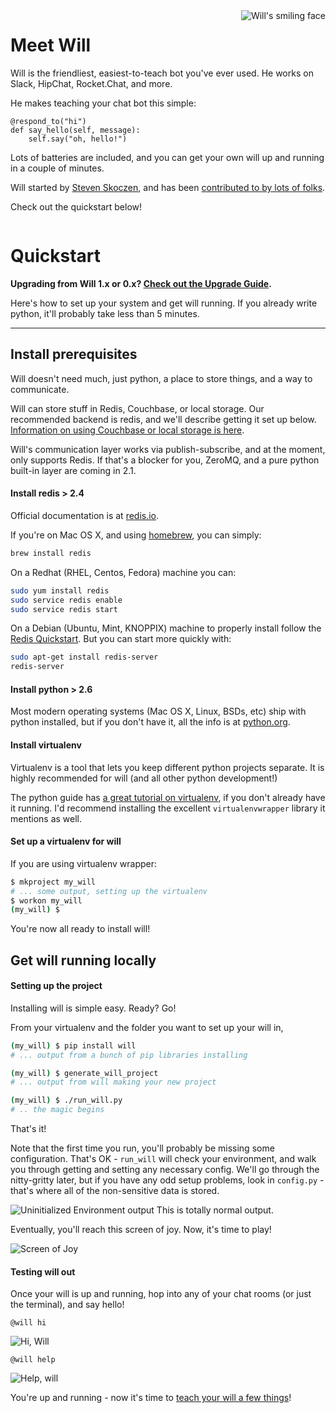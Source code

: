 <img align="right" src="img/will-head.png" alt="Will's smiling face" title="Will's smiling face" class="will_head" />


# Meet Will

Will is the friendliest, easiest-to-teach bot you've ever used.  He works on Slack, HipChat, Rocket.Chat, and more.

He makes teaching your chat bot this simple:

```
@respond_to("hi")
def say_hello(self, message):
    self.say("oh, hello!")
```

Lots of batteries are included, and you can get your own will up and running in a couple of minutes.  

Will started by [Steven Skoczen](http://www.inkandfeet.com), and has been [contributed to by lots of folks](improve.md#the-shoulders-of-giants).

Check out the quickstart below!

<div style="width:100%;clear:both;"></div>

# Quickstart

**Upgrading from Will 1.x or 0.x? [Check out the Upgrade Guide](/upgrading_to_2/).**

Here's how to set up your system and get will running.  If you already write python, it'll probably take less than 5 minutes.

---

## Install prerequisites

Will doesn't need much, just python, a place to store things, and a way to communicate.

Will can store stuff in Redis, Couchbase, or local storage.  Our recommended backend is redis, and we'll describe getting it set up below. [Information on using Couchbase or local storage is here](deploy.md#Storage-Backends).

Will's communication layer works via publish-subscribe, and at the moment, only supports Redis.  If that's a blocker for you, ZeroMQ, and a pure python built-in layer are coming in 2.1.

#### Install redis > 2.4

Official documentation is at [redis.io](http://redis.io/).

If you're on Mac OS X, and using [homebrew](http://brew.sh/), you can simply:

```bash
brew install redis
```

On a Redhat (RHEL, Centos, Fedora) machine you can:

```bash
sudo yum install redis
sudo service redis enable
sudo service redis start
```

On a Debian (Ubuntu, Mint, KNOPPIX) machine to properly install follow the [Redis Quickstart](http://redis.io/topics/quickstart). But you can start more quickly with:

```bash
sudo apt-get install redis-server
redis-server
```

#### Install python > 2.6

Most modern operating systems (Mac OS X, Linux, BSDs, etc) ship with python installed, but if you don't have it, all the info is at [python.org](https://www.python.org/).

#### Install virtualenv

Virtualenv is a tool that lets you keep different python projects separate. It is highly recommended for will (and all other python development!)

The python guide has [a great tutorial on virtualenv](http://docs.python-guide.org/en/latest/dev/virtualenvs/), if you don't already have it running.  I'd recommend installing the excellent `virtualenvwrapper` library it mentions as well.

#### Set up a virtualenv for will

If you are using virtualenv wrapper:

```bash
$ mkproject my_will
# ... some output, setting up the virtualenv
$ workon my_will
(my_will) $ 
```

You're now all ready to install will!



## Get will running locally

#### Setting up the project

Installing will is simple easy.  Ready? Go!

From your virtualenv and the folder you want to set up your will in,

```bash
(my_will) $ pip install will
# ... output from a bunch of pip libraries installing

(my_will) $ generate_will_project
# ... output from will making your new project

(my_will) $ ./run_will.py
# .. the magic begins
```

That's it!  

Note that the first time you run, you'll probably be missing some configuration. That's OK - `run_will` will check your environment, and walk you through getting and setting any necessary config.  We'll go through the nitty-gritty later, but if you have any odd setup problems, look in `config.py` - that's where all of the non-sensitive data is stored.

![Uninitialized Environment output](img/uninitialized_env.gif)
This is totally normal output.

Eventually, you'll reach this screen of joy.  Now, it's time to play!

![Screen of Joy](img/screen_of_joy.gif)

#### Testing will out

Once your will is up and running, hop into any of your chat rooms (or just the terminal), and say hello!

`@will hi`

![Hi, Will](img/hi.gif)

`@will help`

![Help, will](img/help.gif)

You're up and running - now it's time to [teach your will a few things](plugins/basics.md)!

